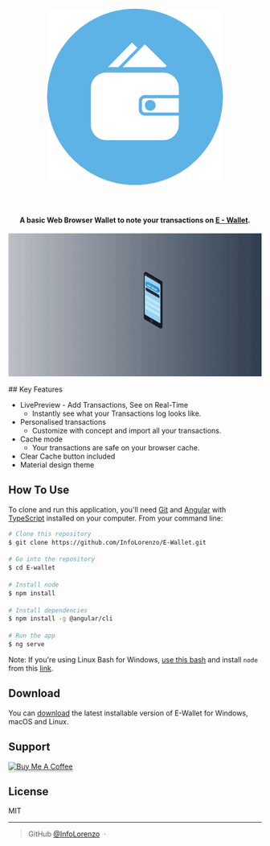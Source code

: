 <h1 align="center">
  <br>
  <a href="https://github.com/InfoLorenzo/E-Wallet" alt="E-Wallet" width="200">
   <img width="350" height="350" src="https://github.com/InfoLorenzo/E-Wallet/blob/master/Background/Github-Assets/E-Wallet-favicon.png">
  </a>
  <br>
    
  <br>
</h1>

<h4 align="center">A basic Web Browser Wallet to note your transactions on <a href="https://github.com/InfoLorenzo/E-Wallet" target="_blank">E - Wallet</a>.</h4>
<p align="center">
  <img width="auto" height="auto" src="https://github.com/InfoLorenzo/E-Wallet/blob/master/Background/Github-Assets/E-Wallet-utility.gif">
</p>
## Key Features

* LivePreview - Add Transactions, See on Real-Time
  - Instantly see what your Transactions log looks like.
* Personalised transactions
  - Customize with concept and import all your transactions.
* Cache mode
  - Your transactions are safe on your browser cache.
* Clear Cache button included
* Material design theme

## How To Use

To clone and run this application, you'll need [Git](https://git-scm.com) and [Angular](https://angular.io/) with [TypeScript](https://www.typescriptlang.org/) installed on your computer. From your command line:

```bash
# Clone this repository
$ git clone https://github.com/InfoLorenzo/E-Wallet.git

# Go into the repository
$ cd E-wallet

# Install node
$ npm install

# Install dependencies
$ npm install -g @angular/cli

# Run the app
$ ng serve
```

Note: If you're using Linux Bash for Windows, [use this bash](https://www.cygwin.com/) and install `node` from this [link](https://nodejs.org/).


## Download

You can [download](https://github.com/InfoLorenzo/E-Wallet) the latest installable version of E-Wallet for Windows, macOS and Linux.

## Support

<a href="https://www.buymeacoffee.com/LorenzoGomez" target="_blank"><img src="https://www.buymeacoffee.com/assets/img/custom_images/purple_img.png" alt="Buy Me A Coffee" style="height: 41px !important;width: 174px !important;box-shadow: 0px 3px 2px 0px rgba(190, 190, 190, 0.5) !important;-webkit-box-shadow: 0px 3px 2px 0px rgba(190, 190, 190, 0.5) !important;" ></a>

## License

MIT

---

> GitHub [@InfoLorenzo](https://github.com/InfoLorenzo) &nbsp;&middot;&nbsp;

